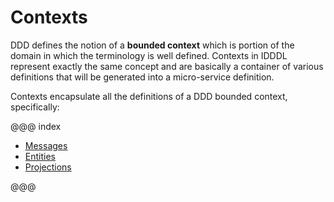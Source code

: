 # Contexts

DDD defines the notion of a **bounded context** which is portion of the domain
in which the terminology is well defined. Contexts in IDDDL represent exactly 
the same concept and are basically a container of various definitions that 
will be generated into a micro-service definition.

Contexts encapsulate all the definitions of a DDD bounded context, specifically:

@@@ index

* [Messages](messages.md)
* [Entities](entities.md)
* [Projections](projections.md)

@@@
